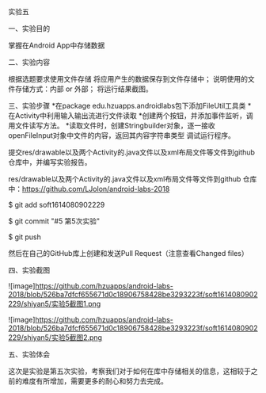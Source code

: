 实验五

一、实验目的

掌握在Android App中存储数据

二、实验内容

根据选题要求使用文件存储 将应用产生的数据保存到文件存储中；
说明使用的文件存储方式：内部 or 外部；
将运行结果截图。

三、实验步骤 *在package edu.hzuapps.androidlabs包下添加FileUtil工具类 *在Activity中利用输入输出流进行文件读取 *创建两个按钮，并添加事件监听，调用文件读写方法。 *读取文件时，创建Stringbuilder对象，逐一接收openFileInput对象中文件的内容，返回其内容字符串类型 
调试运行程序。

提交res/drawable以及两个Activity的.java文件以及xml布局文件等文件到github 仓库中，并编写实验报告。

res/drawable以及两个Activity的.java文件以及xml布局文件等文件到github 仓库中：https://github.com/LJolon/android-labs-2018
  
  $ git add soft1614080902229
  
  $ git commit "#5 第5次实验"
  
  $ git push
  
 
 然后在自己的GitHub库上创建和发送Pull Request（注意查看Changed files）

四、实验截图

![image]https://github.com/hzuapps/android-labs-2018/blob/526ba7dfcf655671d0c18906758428be3293223f/soft1614080902229/shiyan5/实验5截图1.png

![image]https://github.com/hzuapps/android-labs-2018/blob/526ba7dfcf655671d0c18906758428be3293223f/soft1614080902229/shiyan5/实验5截图2.png

  
五、实验体会

这次是实验是第五次实验，考察我们对于如何在库中存储相关的信息，这相较于之前的难度有所增加，需要更多的耐心和努力去完成。
